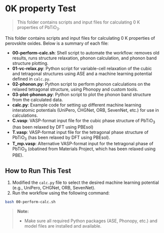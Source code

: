 # 0K property Test

> This folder contains scripts and input files for calculating 0 K properties of PbTiO$\mathrm{_3}$.

This folder contains scripts and input files for calculating 0 K properties of perovskite oxides. Below is a summary of each file:

- **00-perform-calc.sh**: Shell script to automate the workflow: removes old results, runs structure relaxation, phonon calculation, and phonon band structure plotting.
- **01-vc-relax.py**: Python script for variable-cell relaxation of the cubic and tetragonal structures using ASE and a machine learning potential defined in `calc.py`.
- **02-phonon.py**: Python script to perform phonon calculations on the relaxed tetragonal structure, using Phonopy and custom tools.
- **03-plot-phonon.py**: Python script to plot the phonon band structure from the calculated data.
- **calc.py**: Example code for setting up different machine learning interatomic potentials (UniPero, CHGNet, ORB, SevenNet, etc.) for use in calculations.
- **C.vasp**: VASP-format input file for the cubic phase structure of PbTiO$\mathrm{_3}$ (has been relaxed by DFT using PBEsol)
- **T.vasp**: VASP-format input file for the tetragonal phase structure of PbTiO$\mathrm{_3}$ (has been relaxed by DFT using PBEsol).
- **T_mp.vasp**: Alternative VASP-format input for the tetragonal phase of PbTiO$\mathrm{_3}$ (obatined from Materials Project, which has been relaxed using PBE).

## How to Run This Test

1. Modified the `calc.py` file to select the desired machine learning potential (e.g., UniPero, CHGNet, ORB, SevenNet).
2. Run the workflow using the following command:

```bash
bash 00-perform-calc.sh
```

> **Note:**
> - Make sure all required Python packages (ASE, Phonopy, etc.) and model files are installed and available.
